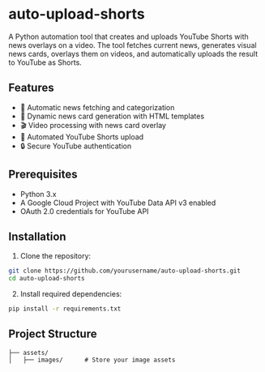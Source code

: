 # auto-upload-shorts

A Python automation tool that creates and uploads YouTube Shorts with news overlays on a video. The tool fetches current news, generates visual news cards, overlays them on videos, and automatically uploads the result to YouTube as Shorts.

## Features

- 📰 Automatic news fetching and categorization
- 🎨 Dynamic news card generation with HTML templates
- 🎬 Video processing with news card overlay
- 🚀 Automated YouTube Shorts upload
- 🔒 Secure YouTube authentication

## Prerequisites

- Python 3.x
- A Google Cloud Project with YouTube Data API v3 enabled
- OAuth 2.0 credentials for YouTube API

## Installation

1. Clone the repository:
```bash
git clone https://github.com/yourusername/auto-upload-shorts.git
cd auto-upload-shorts
```

2. Install required dependencies:
```bash
pip install -r requirements.txt
```

## Project Structure

```
├── assets/
│   ├── images/      # Store your image assets
